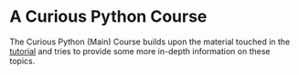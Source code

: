 # A Curious Python Course

The Curious Python (Main) Course builds upon the material touched in the
[tutorial](../tutorial.md) and tries to provide some more in-depth information
on these topics.

